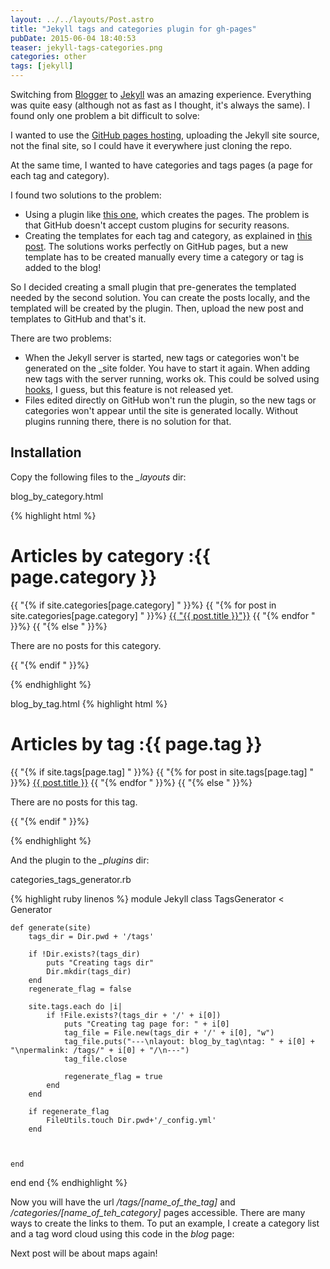 ```yaml
---
layout: ../../layouts/Post.astro
title: "Jekyll tags and categories plugin for gh-pages"
pubDate: 2015-06-04 18:40:53
teaser: jekyll-tags-categories.png
categories: other
tags: [jekyll]
---
```


Switching from [Blogger](http://www.blogger.com) to [Jekyll](http://jekyllrb.com/) was an amazing experience. Everything was quite easy (although not as fast as I thought, it's always the same). I found only one problem a bit difficult to solve:

I wanted to use the [GitHub pages hosting](https://pages.github.com/), uploading the Jekyll site source, not the final site, so I could have it everywhere just cloning the repo.

At the same time, I wanted to have categories and tags pages (a page for each tag and category).

I found two solutions to the problem:

- Using a plugin like [this one](https://github.com/recurser/jekyll-plugins), which creates the pages. The problem is that GitHub doesn't accept custom plugins for security reasons.
- Creating the templates for each tag and category, as explained in [this post](http://www.minddust.com/post/tags-and-categories-on-github-pages/). The solutions works perfectly on GitHub pages, but a new template has to be created manually every time a category or tag is added to the blog!

So I decided creating a small plugin that pre-generates the templated needed by the second solution. You can create the posts locally, and the templated will be created by the plugin. Then, upload the new post and templates to GitHub and that's it.

There are two problems:

- When the Jekyll server is started, new tags or categories won't be generated on the \_site folder. You have to start it again. When adding new tags with the server running, works ok. This could be solved using [hooks](http://jekyllrb.com/docs/plugins/#hooks), I guess, but this feature is not released yet.
- Files edited directly on GitHub won't run the plugin, so the new tags or categories won't appear until the site is generated locally. Without plugins running there, there is no solution for that.

## Installation

Copy the following files to the _\_layouts_ dir:

blog_by_category.html

{% highlight html %}

<h1>Articles by category :{{ page.category }}</h1>
<div>
    {{ "{% if site.categories[page.category] " }}%}
        {{ "{% for post in site.categories[page.category] " }}%}
            <a href="{{  post.url  }}">{{ "{{ post.title  }}"}}</a>
        {{ "{% endfor " }}%}
    {{ "{% else " }}%}
        <p>There are no posts for this category.</p>
    {{ "{% endif " }}%}
</div>

{% endhighlight %}

blog_by_tag.html
{% highlight html %}

<h1>Articles by tag :{{ page.tag }}</h1>
<div>
   {{ "{% if site.tags[page.tag] " }}%}
        {{ "{% for post in site.tags[page.tag] " }}%}
            <a href={{ post.url }}/>{{  post.title  }}</a>
        {{ "{% endfor " }}%}
    {{ "{% else " }}%}
        <p>There are no posts for this tag.</p>
    {{ "{% endif " }}%}
</div>

{% endhighlight %}

And the plugin to the _\_plugins_ dir:

categories_tags_generator.rb

{% highlight ruby linenos %}
module Jekyll
class TagsGenerator < Generator

    def generate(site)
        tags_dir = Dir.pwd + '/tags'

        if !Dir.exists?(tags_dir)
            puts "Creating tags dir"
            Dir.mkdir(tags_dir)
        end
        regenerate_flag = false

        site.tags.each do |i|
            if !File.exists?(tags_dir + '/' + i[0])
                puts "Creating tag page for: " + i[0]
                tag_file = File.new(tags_dir + '/' + i[0], "w")
                tag_file.puts("---\nlayout: blog_by_tag\ntag: " + i[0] + "\npermalink: /tags/" + i[0] + "/\n---")
                tag_file.close

                regenerate_flag = true
            end
        end

        if regenerate_flag
            FileUtils.touch Dir.pwd+'/_config.yml'
        end



    end

end
end
{% endhighlight %}

Now you will have the url _/tags/[name_of_the_tag]_ and _/categories/[name_of_teh_category]_ pages accessible. There are many ways to create the links to them. To put an example, I create a category list and a tag word cloud using this code in the _blog_ page:

Next post will be about maps again!
